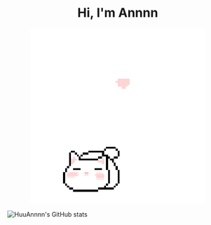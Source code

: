 <h1 align='center'>Hi, I'm Annnn</h1>

<p align="center">
  <img src="cat_intro.gif" />
</p>

![HuuAnnnn's GitHub stats](https://github-readme-stats.vercel.app/api?username=HuuAnnnn&show_icons=true&theme=react)
